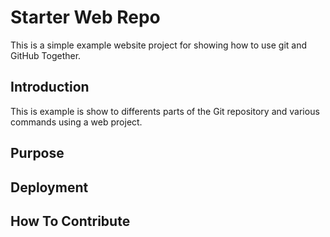 # Starter Web Repo

This is a simple example website project for showing how 
to use git and GitHub Together.

## Introduction

This is example is show to differents parts of the 
Git repository and various commands using a web project.

## Purpose

## Deployment

## How To Contribute